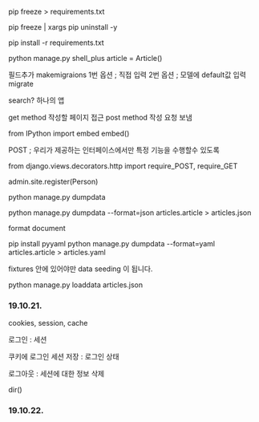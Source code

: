 pip freeze > requirements.txt

pip freeze | xargs pip uninstall -y

pip install -r requirements.txt


python manage.py shell_plus
article = Article()


필드추가
makemigraions
1번 옵션 ; 직접 입력
2번 옵션 ; 모델에 default값 입력
migrate


search? 하나의 앱 


get method 작성할 페이지 접근
post method 작성 요청 보냄 


from IPython import embed
embed()


POST ; 우리가 제공하는 인터페이스에서만 특정 기능을 수행할수 있도록 

from django.views.decorators.http import require_POST, require_GET


admin.site.register(Person)


python manage.py dumpdata

python manage.py dumpdata --format=json articles.article > articles.json

format document

pip install pyyaml
python manage.py dumpdata --format=yaml articles.article > articles.yaml

fixtures 안에 있어야만 data seeding 이 됩니다.

python manage.py loaddata articles.json



### 19.10.21.

cookies, session, cache

로그인 : 세션 

쿠키에 로그인 세션 저장 : 로그인 상태 

로그아웃 : 세션에 대한 정보 삭제 

dir()



### 19.10.22.

